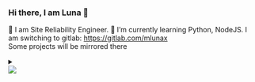### Hi there, I am Luna 👋
💼 I am Site Reliability Engineer.
🌱 I’m currently learning Python, NodeJS.
I am switching to gitlab: https://gitlab.com/mlunax  
Some projects will be mirrored there
<details>
  <summary></summary>
  or my own gitea instance: https://git.mlunax.com
</details>
<a href="https://github.com/mlunax">
  <img align="center" src="https://github-readme-stats-woad-six.vercel.app/api?username=mlunax&show_icons=true&theme=jolly" />
</a>

